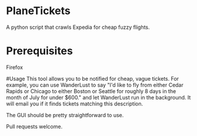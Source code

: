# PlaneTickets
A python script that crawls Expedia for cheap fuzzy flights.

# Prerequisites
Firefox

#Usage
This tool allows you to be notified for cheap, vague tickets. For example, you can use WanderLust to say "I'd like to fly from either Cedar Rapids or Chicago to either Boston or Seattle for roughly 8 days in the month of July for under $600." and let WanderLust run in the background. It will email you if it finds tickets matching this description.

The GUI should be pretty straightforward to use.


Pull requests welcome.